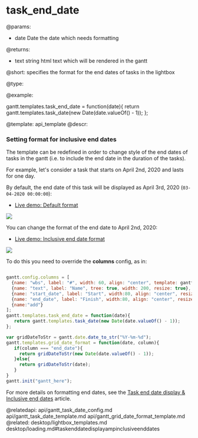 task_end_date
=============

@params:
- date	Date	the date which needs formatting

@returns:
- text		string		html text which will be rendered in the gantt

@short:
	specifies the format for the end dates of tasks in the lightbox

@type:

@example:

gantt.templates.task_end_date = function(date){
   return gantt.templates.task_date(new Date(date.valueOf() - 1)); 
};

@template:	api_template
@descr:

### Setting format for inclusive end dates

The template can be redefined in order to change style of the end dates of tasks in the gantt (i.e. to include the end date in the duration of the tasks).

For example, let's consider a task that starts on April 2nd, 2020 and lasts for one day.

By default, the end date of this task will be displayed as April 3rd, 2020 (`03-04-2020 00:00:00`):

- [Live demo: Default format](https://snippet.dhtmlx.com/5/24f73d6ec)

<img  src="api/task_end_date_template_default.png"/>


You can change the format of the end date to April 2nd, 2020:

- [Live demo: Inclusive end date format](https://snippet.dhtmlx.com/t1k1rwo7)

<img  src="api/task_end_date_template.png"/>

To do this you need to override the **columns** config, as in:

~~~js

gantt.config.columns = [
  {name: "wbs", label: "#", width: 60, align: "center", template: gantt.getWBSCode},
  {name: "text", label: "Name", tree: true, width: 200, resize: true},
  {name: "start_date", label: "Start", width:80, align: "center", resize: true},
  {name: "end_date", label: "Finish", width:80, align: "center", resize: true},	
  {name:"add"}
];
gantt.templates.task_end_date = function(date){
   return gantt.templates.task_date(new Date(date.valueOf() - 1)); 
};

var gridDateToStr = gantt.date.date_to_str("%Y-%m-%d");
gantt.templates.grid_date_format = function(date, column){
   if(column === "end_date"){
     return gridDateToStr(new Date(date.valueOf() - 1)); 
   }else{
     return gridDateToStr(date); 
   }
}
gantt.init("gantt_here");

~~~

For more details on formatting end dates, see the [Task end date display & Inclusive end dates](desktop/loading.md#taskenddatedisplayampinclusiveenddates) article. 

@relatedapi:
	api/gantt_task_date_config.md
    api/gantt_task_date_template.md
    api/gantt_grid_date_format_template.md
@related:
	desktop/lightbox_templates.md
  desktop/loading.md#taskenddatedisplayampinclusiveenddates
